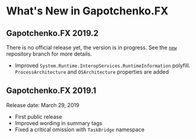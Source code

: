 # What's New in Gapotchenko.FX

## Gapotchenko.FX 2019.2

There is no official release yet, the version is in progress. See the [`new`](../tree/new) repository branch for more details.

- Improved `System.Runtime.InteropServices.RuntimeInformation` polyfill.
`ProcessArchitecture` and `OSArchitecture` properties are added


## Gapotchenko.FX 2019.1

Release date: March 29, 2019

- First public release
- Improved wording in summary tags
- Fixed a critical omission with `TaskBridge` namespace
